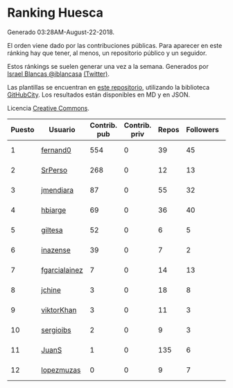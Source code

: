 # Ranking Huesca

Generado 03:28AM-August-22-2018.

El orden viene dado por las contribuciones públicas. Para aparecer en este ránking hay que tener, al menos, un repositorio público y un seguidor.

Estos ránkings se suelen generar una vez a la semana. Generados por [Israel Blancas @iblancasa](https://github.com/iblancasa/) [(Twitter)](https://twitter.com/iblancasa).

Las plantillas se encuentran en [este repositorio](https://github.com/iblancasa/GH-Spanish-Ranking), utilizando la biblioteca [GitHubCity](https://github.com/iblancasa/GitHubCity). Los resultados están disponibles en MD y en JSON.

Licencia [Creative Commons](https://creativecommons.org/licenses/by/4.0/).

| Puesto   |  Usuario  | Contrib. pub | Contrib. priv |Repos| Followers | Desde |  Avatar  |
|----------|-----------|--------------|---------------|-----|-----------|-------|----------|
|1|[fernand0](https://github.com/fernand0)|554|0|39|45|2008-03-06|![fernand0]()|
|2|[SrPerso](https://github.com/SrPerso)|268|0|12|13|2016-02-09|![SrPerso]()|
|3|[jmendiara](https://github.com/jmendiara)|87|0|55|32|2011-06-15|![jmendiara]()|
|4|[hbiarge](https://github.com/hbiarge)|69|0|36|40|2010-11-08|![hbiarge]()|
|5|[giltesa](https://github.com/giltesa)|52|0|6|5|2014-08-26|![giltesa]()|
|6|[inazense](https://github.com/inazense)|39|0|7|2|2016-08-16|![inazense]()|
|7|[fgarcialainez](https://github.com/fgarcialainez)|7|0|14|13|2012-05-19|![fgarcialainez]()|
|8|[jchine](https://github.com/jchine)|3|0|18|8|2012-05-03|![jchine]()|
|9|[viktorKhan](https://github.com/viktorKhan)|3|0|11|3|2013-06-13|![viktorKhan]()|
|10|[sergioibs](https://github.com/sergioibs)|2|0|9|3|2013-09-26|![sergioibs]()|
|11|[JuanS](https://github.com/JuanS)|1|0|135|6|2012-08-16|![JuanS]()|
|12|[lopezmuzas](https://github.com/lopezmuzas)|0|0|9|7|2012-02-01|![lopezmuzas]()|
